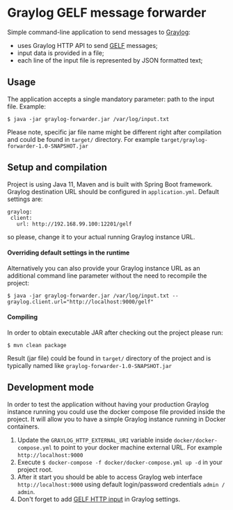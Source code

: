 # Graylog GELF message forwarder

Simple command-line application to send messages to [Graylog](https://www.graylog.org/):

- uses Graylog HTTP API to send [GELF](https://docs.graylog.org/docs/gelf) messages;
- input data is provided in a file;
- each line of the input file is represented by JSON formatted text;

## Usage
The application accepts a single mandatory parameter: path to the input file. Example:
 ```
 $ java -jar graylog-forwarder.jar /var/log/input.txt
 ```
Please note, specific jar file name might be different right after compilation and could be found in `target/` directory. For example `target/graylog-forwarder-1.0-SNAPSHOT.jar`

## Setup and compilation
Project is using Java 11, Maven and is built with Spring Boot framework. Graylog destination URL should be configured in `application.yml`. Default settings are:
 ```
graylog:
  client:
    url: http://192.168.99.100:12201/gelf
 ```
so please, change it to your actual running Graylog instance URL.

#### Overriding default settings in the runtime
Alternatively you can also provide your Graylog instance URL as an additional command line parameter without the need to recompile the project:
```
$ java -jar graylog-forwarder.jar /var/log/input.txt --graylog.client.url="http://localhost:9000/gelf"
```
#### Compiling
In order to obtain executable JAR after checking out the project please run:
 ```
 $ mvn clean package
 ```
Result (jar file) could be found in `target/` directory of the project and is typically named like `graylog-forwarder-1.0-SNAPSHOT.jar`

## Development mode
In order to test the application without having your production Graylog instance running you could use the docker compose file provided inside the project. It will allow you to have a simple Graylog instance running in Docker containers.

1. Update the `GRAYLOG_HTTP_EXTERNAL_URI` variable inside `docker/docker-compose.yml` to point to your docker machine external URL. For example `http://localhost:9000`
2. Execute `$ docker-compose -f docker/docker-compose.yml up -d` in your project root.
3. After it start you should be able to access Graylog web interface `http://localhost:9000` using default login/password credentials `admin / admin`.
4. Don't forget to add [GELF HTTP input](https://docs.graylog.org/docs/sending-data#gelf-via-http) in Graylog settings.
